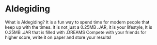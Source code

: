 # Aldegiding
What is Aldegiding? It is a fun way to spend time for modern people that keep up with the times.
It is not just a 0.25MB .JAR, it is your lifestyle,
It is 0.25MB .JAR that is filled with .DREAMS
Compete with your friends for higher score, write it on paper and store your results!
